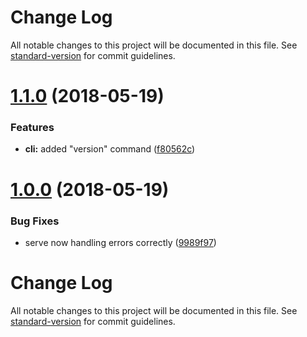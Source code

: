 # Change Log

All notable changes to this project will be documented in this file. See [standard-version](https://github.com/conventional-changelog/standard-version) for commit guidelines.

<a name="1.1.0"></a>

# [1.1.0](https://github.com/WilliamChelman/ng-helper/compare/v1.0.0...v1.1.0) (2018-05-19)

### Features

*   **cli:** added "version" command ([f80562c](https://github.com/WilliamChelman/ng-helper/commit/f80562c))

<a name="1.0.0"></a>

# [1.0.0](https://github.com/WilliamChelman/ng-helper/compare/v0.5.3...v1.0.0) (2018-05-19)

### Bug Fixes

*   serve now handling errors correctly ([9989f97](https://github.com/WilliamChelman/ng-helper/commit/9989f97))

# Change Log

All notable changes to this project will be documented in this file. See [standard-version](https://github.com/conventional-changelog/standard-version) for commit guidelines.
